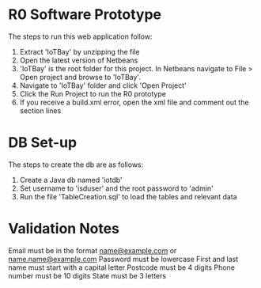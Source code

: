 # R0 Software Prototype
The steps to run this web application follow:
1. Extract 'IoTBay' by unzipping the file
2. Open the latest version of Netbeans
3. 'IoTBay' is the root folder for this project. In Netbeans navigate to File > Open project and browse to 'IoTBay'.
4. Navigate to 'IoTBay' folder and click 'Open Project'
5. Click the Run Project to run the R0 prototype
6. If you receive a build.xml error, open the xml file and comment out the section lines

# DB Set-up
The steps to create the db are as follows:
1. Create a Java db named 'iotdb'
2. Set username to 'isduser' and the root password to 'admin'
3. Run the file 'TableCreation.sql' to load the tables and relevant data

# Validation Notes
Email must be in the format name@example.com or name.name@example.com
Password must be lowercase
First and last name must start with a capital letter
Postcode must be 4 digits
Phone number must be 10 digits
State must be 3 letters
